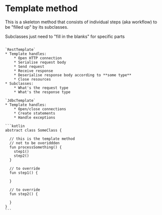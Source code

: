 # Template method

This is a skeleton method that consists of individual steps (aka workflow) to be "filled up" by its subclasses.

Subclasses just need to "fill in the blanks" for specific parts

```admonish example title="Spring Boot"

`RestTemplate`
* Template handles:
    * Open HTTP connection
    * Serialise request body
    * Send request
    * Receive response
    * Deserialise response body according to **some type**
    * Close resources
* Subclasses:
    * What's the request type
    * What's the response type
    
`JdbcTemplate`
* Template handles:
    * Open/close connections
    * Create statements
    * Handle exceptions

```

~~~admonish example title="Kotlin"
```kotlin
abstract class SomeClass {

  // this is the template method
  // not to be overiddden
  fun processSomething() {
    step1()
    step2()
  }

  // to override
  fun step1() {
    
  }

  // to override
  fun step2() {
    
  }
}
```
~~~
